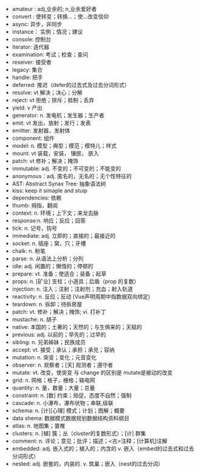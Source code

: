 - amateur : adj,业余的; n,业余爱好者
- convert : 使转变；转换…；使…改变信仰
- async: 异步，非同步
- instance： 实例；情况；建议
- console: 控制台
- iterator: 迭代器
- examination: 考试；检查；查问
- reseiver: 接受者
- legacy: 集合
- handle: 把手
- deferred: 推迟（defer的过去式及过去分词形式）
- resolve: vt 解决；决心；分解
- reject: vt 拒绝；排斥；抵制；丢弃
- yield: v 产出
- generator: n. 发电机；发生器；生产者
- emit: vt 发出，放射；发行；发表
- emitter: 发射器，发射体
- component: 组件
- model: n. 模型；典型；模范；模特儿；样式
- mount: vt 装载，安装， 镶嵌， 嵌入
- patch: vt 修补；解决；掩饰
- immutable: adj. 不变的；不可变的；不能变的
- anonymous：adj. 匿名的，无名的；无个性特征的
- AST: Abstract Synax Tree: 抽象语法树
- kiss: keep it simaple and stuip
- dependencies: 依赖
- thumb: 拇指，翻阅
- context: n. 环境；上下文；来龙去脉
- response:n. 响应；反应；回答 
- tick: n. 记号，钩号
- immediate: adj. 立即的；直接的；最接近的
- socket: n. 插座；窝，穴；牙槽
- chalk: n. 粉笔
- parse: n. 从语法上分析；分列
- idle: adj. 闲置的；懒惰的；停顿的
- prepare: vt. 准备；使适合；装备；起草
- props: n. [矿业] 支柱；小道具；后盾（prop 的复数）
- injection: n. 注入；注射；注射剂；充血；射入轨道
- reactivity: n. 反应；反动 (Vue声明周期中指数据双向绑定)
- teardown: n. 拆卸；待拆房屋
- patch: vt. 修补；解决；掩饰; vi. 打补丁 
- mustache: n. 胡子
- native: 本国的；土著的；天然的；与生俱来的；天赋的
- previous: adj. 以前的；早先的；过早的
- sibling: n. 兄弟姊妹；民族成员
- accept: vt. 接受；承认；承担；承兑；容纳
- mutation: n. 突变；变化；元音变化
- observer: n. 观察者；[天] 观测者；遵守者
- mutate: vt. 改变，使突变 与 change 的区别是 mutate是被动的改变
- grid: n. 网格；格子，栅格；输电网
- quantity: n. 量，数量；大量；总量
- constraint: n. [数] 约束；局促，态度不自然；强制
- cascade: n. 小瀑布，瀑布状物；串联,级联
- schema: n. [计][心理] 模式；计划；图解；概要
- data shema: 数据模式数据规划数据结构资料纲目
- atlas: n. 地图集；寰椎
- clusters: n. [植] 簇；丛（cluster的复数形式）；[计] 群集
- comment: n. 评论；意见；批评；描述；<古>注释；[计算机]注解
- embedded: adj. 嵌入式的；植入的；内含的 v. 嵌入（embed的过去式和过去分词形式）
- nested: adj. 嵌套的，内装的. v. 筑巢；嵌入（nest的过去分词）
